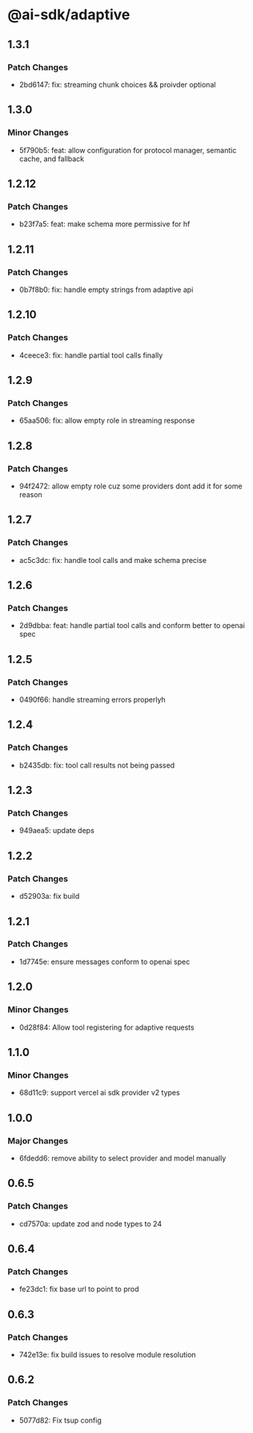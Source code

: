 # @ai-sdk/adaptive

## 1.3.1

### Patch Changes

- 2bd6147: fix: streaming chunk choices && proivder optional

## 1.3.0

### Minor Changes

- 5f790b5: feat: allow configuration for protocol manager, semantic cache, and fallback

## 1.2.12

### Patch Changes

- b23f7a5: feat: make schema more permissive for hf

## 1.2.11

### Patch Changes

- 0b7f8b0: fix: handle empty strings from adaptive api

## 1.2.10

### Patch Changes

- 4ceece3: fix: handle partial tool calls finally

## 1.2.9

### Patch Changes

- 65aa506: fix: allow empty role in streaming response

## 1.2.8

### Patch Changes

- 94f2472: allow empty role cuz some providers dont add it for some reason

## 1.2.7

### Patch Changes

- ac5c3dc: fix: handle tool calls and make schema precise

## 1.2.6

### Patch Changes

- 2d9dbba: feat: handle partial tool calls and conform better to openai spec

## 1.2.5

### Patch Changes

- 0490f66: handle streaming errors properlyh

## 1.2.4

### Patch Changes

- b2435db: fix: tool call results not being passed

## 1.2.3

### Patch Changes

- 949aea5: update deps

## 1.2.2

### Patch Changes

- d52903a: fix build

## 1.2.1

### Patch Changes

- 1d7745e: ensure messages conform to openai spec

## 1.2.0

### Minor Changes

- 0d28f84: Allow tool registering for adaptive requests

## 1.1.0

### Minor Changes

- 68d11c9: support vercel ai sdk provider v2 types

## 1.0.0

### Major Changes

- 6fdedd6: remove ability to select provider and model manually

## 0.6.5

### Patch Changes

- cd7570a: update zod and node types to 24

## 0.6.4

### Patch Changes

- fe23dc1: fix base url to point to prod

## 0.6.3

### Patch Changes

- 742e13e: fix build issues to resolve module resolution

## 0.6.2

### Patch Changes

- 5077d82: Fix tsup config
